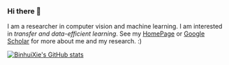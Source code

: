 ### Hi there 👋

I am a researcher in computer vision and machine learning. I am interested in *transfer and data-efficient learning*. See my [HomePage](https://binhuixie.github.io/) or [Google Scholar](https://scholar.google.com/citations?user=cbVMMCwAAAAJ) for more about me and my research. :)

<!--
**BinhuiXie/BinhuiXie** is a ✨ _special_ ✨ repository because its `README.md` (this file) appears on your GitHub profile.

Here are some ideas to get you started:

- 🔭 I’m currently working on ...
- 🌱 I’m currently learning ...
- 👯 I’m looking to collaborate on ...
- 🤔 I’m looking for help with ...
- 💬 Ask me about ...
- 📫 How to reach me: ...
- 😄 Pronouns: ...
- ⚡ Fun fact: ...
-->

[![BinhuiXie's GitHub stats](https://github-readme-stats.vercel.app/api?username=binhuixie)](https://github.com/anuraghazra/github-readme-stats)